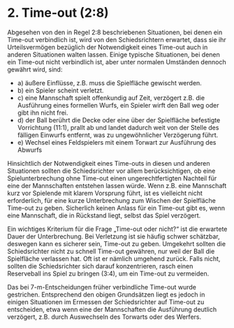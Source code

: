# 2. Time-out (2:8)

Abgesehen von den in Regel 2:8 beschriebenen Situationen, bei denen ein Time-out verbindlich ist, wird von den 
Schiedsrichtern erwartet, dass sie ihr Urteilsvermögen bezüglich der Notwendigkeit eines Time-out auch in anderen 
Situationen walten lassen. Einige typische Situationen, bei denen ein Time-out nicht verbindlich ist, aber unter 
normalen Umständen dennoch gewährt wird, sind:

- a) äußere Einflüsse, z.B. muss die Spielfläche gewischt werden. 
- b) ein Spieler scheint verletzt. 
- c) eine Mannschaft spielt offenkundig auf Zeit, verzögert z.B. die Ausführung eines formellen Wurfs, ein Spieler wirft 
  den Ball weg oder gibt ihn nicht frei. 
- d) der Ball berührt die Decke oder eine über der Spielfläche befestigte Vorrichtung (11:1), prallt ab und landet 
  dadurch weit von der Stelle des fälligen Einwurfs entfernt, was zu ungewöhnlicher Verzögerung führt. 
- e) Wechsel eines Feldspielers mit einem Torwart zur Ausführung des Abwurfs

Hinsichtlich der Notwendigkeit eines Time-outs in diesen und anderen Situationen sollten die Schiedsrichter vor allem 
berücksichtigen, ob eine Spielunterbrechung ohne Time-out einen ungerechtfertigten Nachteil für eine der Mannschaften 
entstehen lassen würde. Wenn z.B. eine Mannschaft kurz vor Spielende mit klarem Vorsprung führt, ist es vielleicht nicht 
erforderlich, für eine kurze Unterbrechung zum Wischen der Spielfläche Time-out zu geben. Sicherlich keinen Anlass für 
ein Time-out gibt es, wenn eine Mannschaft, die in Rückstand liegt, selbst das Spiel verzögert.

Ein wichtiges Kriterium für die Frage „Time-out oder nicht?“ ist die erwartete Dauer der Unterbrechung. Bei Verletzung 
ist sie häufig schwer schätzbar, deswegen kann es sicherer sein, Time-out zu geben. Umgekehrt sollten die Schiedsrichter
nicht zu schnell Time-out gewähren, nur weil der Ball die Spielfläche verlassen hat. Oft ist er nämlich umgehend zurück. 
Falls nicht, sollten die Schiedsrichter sich darauf konzentrieren, rasch einen Reserveball ins Spiel zu bringen (3:4), 
um ein Time-out zu vermeiden.

Das bei 7-m-Entscheidungen früher verbindliche Time-out wurde gestrichen. Entsprechend den obigen Grundsätzen liegt es 
jedoch in einigen Situationen im Ermessen der Schiedsrichter auf Time-out zu entscheiden, etwa wenn eine der 
Mannschaften die Ausführung deutlich verzögert, z.B. durch Auswechseln des Torwarts oder des Werfers.
